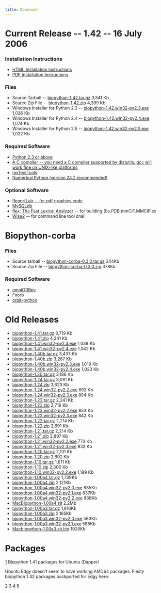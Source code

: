```yaml
---
title: Download
---
```


Current Release -- 1.42 -- 16 July 2006
=======================================

### Installation Instructions

-   [HTML Installation
    Instructions](http://biopython.org/DIST/docs/install/Installation.html)
-   [PDF Installation
    Instructions](http://biopython.org/DIST/docs/install/Installation.pdf)

### Files

-   Source Tarball --
    [biopython-1.42.tar.gz](http://biopython.org/DIST/biopython-1.42.tar.gz)
    3,841 Kb
-   Source Zip File --
    [biopython-1.42.zip](http://biopython.org/DIST/biopython-1.42.zip)
    4,399 Kb
-   Windows Installer for Python 2.3 --
    [biopython-1.42.win32-py2.3.exe](http://biopython.org/DIST/biopython-1.42.win32-py2.3.exe)
    1,026 Kb
-   Windows Installer for Python 2.4 --
    [biopython-1.42.win32-py2.4.exe](http://biopython.org/DIST/biopython-1.42.win32-py2.4.exe)
    1,074 Kb
-   Windows Installer for Python 2.5 --
    [biopython-1.42.win32-py2.5.exe](http://biopython.org/DIST/biopython-1.42.win32-py2.5.exe)
    1,022 Kb

### Required Software

-   [Python 2.3 or above](http://www.python.org)
-   [A C compiler -- you need a C compiler supported by distutils. gcc
    will work fine on UNIX-like
    platforms](http://www.python.org/doc/current/inst/inst.html)
-   [mxTextTools](http://www.lemburg.com/files/python/mxTextTools.html)
-   [Numerical Python (version
    24.2 recommended)](http://sourceforge.net/projects/numpy)

### Optional Software

-   [ReportLab -- for pdf graphics
    code](http://www.reportlab.org/downloads.html)
-   [MySQLdb](http://sourceforge.net/projects/mysql-python)
-   [flex: The Fast Lexical Analyzer](http://flex.sourceforge.net/) --
    for building Bio.PDB.mmCIF.MMCIFlex
-   [Wise2](http://www.ebi.ac.uk/Wise2/) -- for command line tool dnal

Biopython-corba
===============

### Files

-   Source tarball --
    [biopython-corba-0.3.0.tar.gz](http://biopython.org/DIST/biopython-corba-0.3.0.tar.gz)
    344Kb
-   Source Zip File --
    [biopython-corba-0.3.0.zip](http://biopython.org/DIST/biopython-corba-0.3.0.zip)
    378Kb

### Required Software

-   [omniORBpy](http://omniorb.sourceforge.net)
-   [Fnorb](http://fnorb.sourceforge.net)
-   [orbit-python](http://sourceforge.net/projects/orbit-python)

Old Releases
============

-   [biopython-1.41.tar.gz](http://biopython.org/DIST/biopython-1.41.tar.gz)
    3,719 Kb
-   [biopython-1.41.zip](http://biopython.org/DIST/biopython-1.41.zip)
    4,241 Kb
-   [biopython-1.41.win32-py2.3.exe](http://biopython.org/DIST/biopython-1.41.win32-py2.3.exe)
    1,038 Kb
-   [biopython-1.41.win32-py2.4.exe](http://biopython.org/DIST/biopython-1.41.win32-py2.4.exe)
    1,042 Kb
-   [biopython-1.40b.tar.gz](http://biopython.org/DIST/biopython-1.40b.tar.gz)
    3,437 Kb
-   [biopython-1.40b.zip](http://biopython.org/DIST/biopython-1.40b.zip)
    3,267 Kb
-   [biopython-1.40b.win32-py2.3.exe](http://biopython.org/DIST/biopython-1.40b.win32-py2.3.exe)
    1,019 Kb
-   [biopython-1.40b.win32-py2.4.exe](http://biopython.org/DIST/biopython-1.40b.win32-py2.4.exe)
    1,023 Kb
-   [biopython-1.30.tar.gz](http://biopython.org/DIST/biopython-1.30.tar.gz)
    3,186 Kb
-   [biopython-1.24.tar.gz](http://biopython.org/DIST/biopython-1.24.tar.gz)
    3,081 Kb
-   [biopython-1.24.zip](http://biopython.org/DIST/biopython-1.24.zip)
    3,623 Kb
-   [biopython-1.24.win32-py2.2.exe](http://biopython.org/DIST/biopython-1.24.win32-py2.2.exe)
    892 Kb
-   [biopython-1.24.win32-py2.3.exe](http://biopython.org/DIST/biopython-1.24.win32-py2.3.exe)
    894 Kb
-   [biopython-1.23.tar.gz](http://biopython.org/DIST/biopython-1.23.tar.gz)
    2,241 Kb
-   [biopython-1.23.zip](http://biopython.org/DIST/biopython-1.23.zip)
    2,719 Kb
-   [biopython-1.23.win32-py2.2.exe](http://biopython.org/DIST/biopython-1.23.win32-py2.2.exe)
    833 Kb
-   [biopython-1.23.win32-py2.3.exe](http://biopython.org/DIST/biopython-1.23.win32-py2.3.exe)
    842 Kb
-   [biopython-1.22.tar.gz](http://biopython.org/DIST/biopython-1.22.tar.gz)
    2,214 Kb
-   [biopython-1.22.zip](http://biopython.org/DIST/biopython-1.22.zip)
    2,691 Kb
-   [biopython-1.21.tar.gz](http://biopython.org/DIST/biopython-1.21.tar.gz)
    2,214 Kb
-   [biopython-1.21.zip](http://biopython.org/DIST/biopython-1.21.zip)
    2,897 Kb
-   [biopython-1.21.win32-py2.2.exe](http://biopython.org/DIST/biopython-1.21.win32-py2.2.exe)
    770 Kb
-   [biopython-1.21.win32-py2.3.exe](http://biopython.org/DIST/biopython-1.21.win32-py2.3.exe)
    832 Kb
-   [biopython-1.20.tar.gz](http://biopython.org/DIST/biopython-1.20.tar.gz)
    2,101 Kb
-   [biopython-1.20.zip](http://biopython.org/DIST/biopython-1.20.zip)
    2,602 Kb
-   [biopython-1.10.tar.gz](http://biopython.org/DIST/biopython-1.10.tar.gz)
    1,811 Kb
-   [biopython-1.10.zip](http://biopython.org/DIST/biopython-1.10.zip)
    2,300 Kb
-   [biopython-1.10.win32-py2.2.exe](http://biopython.org/DIST/biopython-1.10.win32-py2.2.exe)
    1,199 Kb
-   [biopython-1.00a4.tar.gz](http://biopython.org/DIST/biopython-1.00a4.tar.gz)
    1,739Kb
-   [biopython-1.00a4.zip](http://biopython.org/DIST/biopython-1.00a4.zip)
    2,121Kb
-   [biopython-1.00a4.win32-py2.0.exe](http://biopython.org/DIST/biopython-1.00a4.win32-py2.0.exe)
    835Kb
-   [biopython-1.00a4.win32-py2.1.exe](http://biopython.org/DIST/biopython-1.00a4.win32-py2.1.exe)
    837Kb
-   [biopython-1.00a4.win32-py2.2.exe](http://biopython.org/DIST/biopython-1.00a4.win32-py2.2.exe)
    838Kb
-   [MacBiopython-1.00a4.sit](http://biopython.org/DIST/MacBiopython-1.00a4.sit)
    2.2Mb
-   [biopython-1.00a3.tar.gz](http://biopython.org/DIST/biopython-1.00a3.tar.gz)
    1,816Kb
-   [biopython-1.00a3.zip](http://biopython.org/DIST/biopython-1.00a3.zip)
    2,165Kb
-   [biopython-1.00a3.win32-py2.0.exe](http://biopython.org/DIST/biopython-1.00a3.win32-py2.0.exe)
    583Kb
-   [biopython-1.00a3.win32-py2.1.exe](http://biopython.org/DIST/biopython-1.00a3.win32-py2.1.exe)
    585Kb
-   [Macbiopython-1.00a3.sit.bin](http://biopython.org/DIST/Macbiopython-1.00a3.sit.bin)
    1926Kb

Packages
========

[1](http://packages.ubuntulinux.org/dapper/source/python-biopython)
Biopython 1.41 packages for Ubuntu (Dapper)

Ubuntu Edgy doesn't seem to have working AMD64 packages. Fiesty
biopython 1.42 packages backported for Edgy here:

[2](http://students.ee.sun.ac.za/~nmarais/files/python-biopython-doc_1.42-2_all.deb)
[3](http://students.ee.sun.ac.za/~nmarais/files/python-biopython-martel_1.42-2_all.deb)
[4](http://students.ee.sun.ac.za/~nmarais/files/python-biopython-sql_1.42-2_all.deb)
[5](http://students.ee.sun.ac.za/~nmarais/files/python-biopython_1.42-2_amd64.deb)
